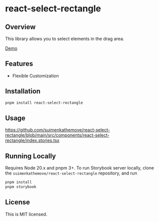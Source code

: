 # react-select-rectangle

## Overview

This library allows you to select elements in the drag area.

[Demo](https://suimenkathemove.github.io/react-select-rectangle)

## Features

- Flexible Customization

## Installation

```sh
pnpm install react-select-rectangle
```

## Usage

<https://github.com/suimenkathemove/react-select-rectangle/blob/main/src/components/react-select-rectangle/index.stories.tsx>

## Running Locally

Requires Node 20.x and pnpm 3+. To run Storybook server locally, clone the `suimenkathemove/react-select-rectangle` repository, and run

```sh
pnpm install
pnpm storybook
```

## License

This is MIT licensed.
